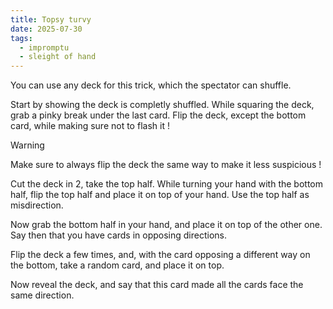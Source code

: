 ```yaml
---
title: Topsy turvy
date: 2025-07-30
tags:
  - impromptu
  - sleight of hand
---
```


You can use any deck for this trick, which the spectator can shuffle.

Start by showing the deck is completly shuffled. While squaring the deck, grab a pinky break under the last card. Flip the deck, except the bottom card, while making sure not to flash it !

> [!warning]
>
> Make sure to always flip the deck the same way to make it less suspicious !

Cut the deck in 2, take the top half. While turning your hand with the bottom half, flip the top half and place it on top of your hand. Use the top half as misdirection.

Now grab the bottom half in your hand, and place it on top of the other one. Say then that you have cards in opposing directions.

Flip the deck a few times, and, with the card opposing a different way on the bottom, take a random card, and place it on top.

Now reveal the deck, and say that this card made all the cards face the same direction.